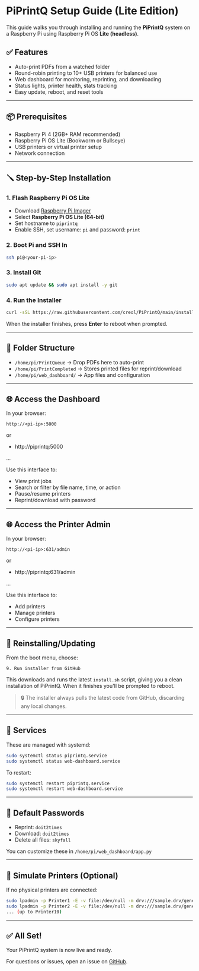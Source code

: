 # PiPrintQ Setup Guide (Lite Edition)

This guide walks you through installing and running the **PiPrintQ** system on a Raspberry Pi using Raspberry Pi OS **Lite (headless)**.

## ✅ Features

* Auto-print PDFs from a watched folder
* Round-robin printing to 10+ USB printers for balanced use
* Web dashboard for monitoring, reprinting, and downloading
* Status lights, printer health, stats tracking
* Easy update, reboot, and reset tools

---

## 📦 Prerequisites

* Raspberry Pi 4 (2GB+ RAM recommended)
* Raspberry Pi OS Lite (Bookworm or Bullseye)
* USB printers or virtual printer setup
* Network connection

---

## 🪛 Step-by-Step Installation

### 1. Flash Raspberry Pi OS Lite

* Download [Raspberry Pi Imager](https://www.raspberrypi.com/software/)
* Select **Raspberry Pi OS Lite (64-bit)**
* Set hostname to `piprintq`
* Enable SSH, set username: `pi` and password: `print`

### 2. Boot Pi and SSH In

```bash
ssh pi@<your-pi-ip>
```

### 3. Install Git

```bash
sudo apt update && sudo apt install -y git
```

### 4. Run the Installer

```bash
curl -sSL https://raw.githubusercontent.com/creol/PiPrintQ/main/install.sh | bash
```

When the installer finishes, press **Enter** to reboot when prompted.


---

## 📂 Folder Structure

* `/home/pi/PrintQueue` → Drop PDFs here to auto-print
* `/home/pi/PrintCompleted` → Stores printed files for reprint/download
* `/home/pi/web_dashboard/` → App files and configuration

---

## 🌐 Access the Dashboard

In your browser:

```
http://<pi-ip>:5000
```
or

* http://piprintq:5000

...

Use this interface to:

* View print jobs
* Search or filter by file name, time, or action
* Pause/resume printers
* Reprint/download with password

---

## 🌐 Access the Printer Admin

In your browser:

```
http://<pi-ip>:631/admin
```
or

* http://piprintq:631/admin

...

Use this interface to:

* Add printers
* Manage printers 
* Configure printers
   
---

## 🔁 Reinstalling/Updating

From the boot menu, choose:

```
9. Run installer from GitHub
```

This downloads and runs the latest `install.sh` script, giving you a clean installation of PiPrintQ. When it finishes you'll be prompted to reboot.

> 🔒 The installer always pulls the latest code from GitHub, discarding any local changes.

---

## 🔧 Services

These are managed with systemd:

```bash
sudo systemctl status piprintq.service
sudo systemctl status web-dashboard.service
```

To restart:

```bash
sudo systemctl restart piprintq.service
sudo systemctl restart web-dashboard.service
```

---

## 🔐 Default Passwords

* Reprint: `doit2times`
* Download: `doit2times`
* Delete all files: `skyfall`

You can customize these in `/home/pi/web_dashboard/app.py`

---

## 🧪 Simulate Printers (Optional)

If no physical printers are connected:

```bash
sudo lpadmin -p Printer1 -E -v file:/dev/null -m drv:///sample.drv/generic.ppd
sudo lpadmin -p Printer2 -E -v file:/dev/null -m drv:///sample.drv/generic.ppd
... (up to Printer10)
```

---

## ✅ All Set!

Your PiPrintQ system is now live and ready.

For questions or issues, open an issue on [GitHub](https://github.com/creol/PiPrintQ).
